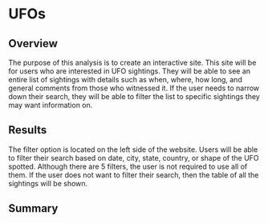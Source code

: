# UFOs

## Overview 
The purpose of this analysis is to create an interactive site. This site will be for users who are interested in UFO sightings. They will be able to see an entire list of sightings with details such as when, where, how long, and general comments from those who witnessed it. If the user needs to narrow down their search, they will be able to filter the list to specific sightings they may want information on. 

## Results
The filter option is located on the left side of the website. Users will be able to filter their search based on date, city, state, country, or shape of the UFO spotted. Although there are 5 filters, the user is not required to use all of them.  If the user does not want to filter their search, then the table of all the sightings will be shown.



## Summary 
